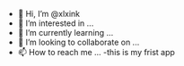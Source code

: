 - 👋 Hi, I’m @xlxink
- 👀 I’m interested in ...
- 🌱 I’m currently learning ...
- 💞️ I’m looking to collaborate on ...
- 📫 How to reach me ...
-this is my frist app
<!---
xlxink/xlxink is a ✨ special ✨ repository because its `README.md` (this file) appears on your GitHub profile.
You can click the Preview link to take a look at your changes.
--->
